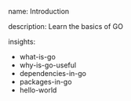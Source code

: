 name: Introduction

description: Learn the basics of GO

insights:
  - what-is-go
  - why-is-go-useful
  - dependencies-in-go
  - packages-in-go
  - hello-world



